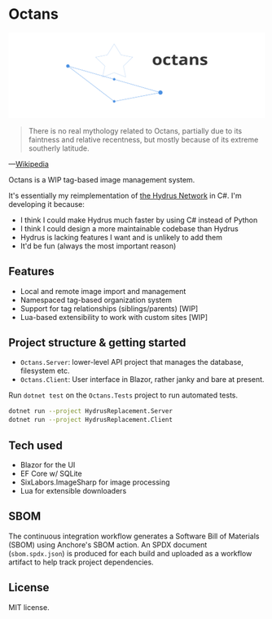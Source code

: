 # Octans

![Logo for Octans, showing a constellation and the project name](docs/octans-logo.svg "Title")

> There is no real mythology related to Octans, partially due to its faintness and relative recentness, but mostly because of its extreme southerly latitude.

—[Wikipedia](https://en.wikipedia.org/wiki/Octans)

Octans is a WIP tag-based image management system.

It's essentially my reimplementation of [the Hydrus Network](https://hydrusnetwork.github.io/hydrus/index.html) in C#.
I'm developing it because:

- I think I could make Hydrus much faster by using C# instead of Python
- I think I could design a more maintainable codebase than Hydrus
- Hydrus is lacking features I want and is unlikely to add them
- It'd be fun (always the most important reason)

## Features

- Local and remote image import and management
- Namespaced tag-based organization system
- Support for tag relationships (siblings/parents) [WIP]
- Lua-based extensibility to work with custom sites [WIP]

## Project structure & getting started

- `Octans.Server`: lower-level API project that manages the database, filesystem etc.
- `Octans.Client`: User interface in Blazor, rather janky and bare at present.

Run `dotnet test` on the `Octans.Tests` project to run automated tests.

   ```bash
   dotnet run --project HydrusReplacement.Server
   dotnet run --project HydrusReplacement.Client
   ```

## Tech used

- Blazor for the UI
- EF Core w/ SQLite
- SixLabors.ImageSharp for image processing
- Lua for extensible downloaders

## SBOM

The continuous integration workflow generates a Software Bill of Materials (SBOM) using Anchore's SBOM action. An SPDX document (`sbom.spdx.json`) is produced for each build and uploaded as a workflow artifact to help track project dependencies.

## License

MIT license.
